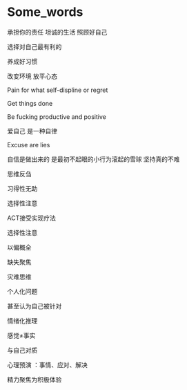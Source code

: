 # Some_words



承担你的责任 坦诚的生活 照顾好自己

选择对自己最有利的

养成好习惯

改变环境 放平心态

Pain for what self-displine or regret

Get things done

Be fucking productive and positive

爱自己 是一种自律

Excuse are lies

自信是做出来的 是最初不起眼的小行为滚起的雪球 坚持真的不难

 

思维反刍

习得性无助

选择性注意

ACT接受实现疗法

 

选择性注意

以偏概全

缺失聚焦

灾难思维

个人化问题

甚至认为自己被针对

情绪化推理

感觉≠事实

与自己对质

心理预演 ：事情、应对、解决

精力聚焦为积极体验

 

